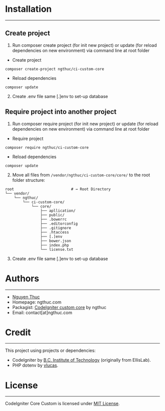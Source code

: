 # Installation
--------------------------
## Create project
1. Run composer create project (for init new project) or update (for reload dependencies on new environment) via command line at root folder
* Create project
```shell
composer create-project ngthuc/ci-custom-core
```
* Reload dependencies
```shell
composer update
```
2. Create .env file same [.]env to set-up database
## Require project into another project
1. Run composer require project (for init new project) or update (for reload dependencies on new environment) via command line at root folder
* Require project
```shell
composer require ngthuc/ci-custom-core
```
* Reload dependencies
```shell
composer update
```
2. Move all files from `/vendor/ngthuc/ci-custom-core/core/` to the root folder structure:
```shell
root                          # → Root Directory
└── vendor/
    └── ngthuc/
        └── ci-custom-core/
            └── core/
                ├── apllication/
                ├── public/
                ├── .bowerrc
                ├── .editorconfig
                ├── .gitignore
                ├── .htaccess
                ├── [.]env
                ├── bower.json
                ├── index.php
                └── license.txt
```
3. Create .env file same [.]env to set-up database

# Authors
--------------------------
* [Nguyen Thuc](https://ngthuc.github.io/)
* Homepage: ngthuc.com
* Packagist: [CodeIgniter custom core](https://packagist.org/packages/ngthuc/ci-custom-core) by ngthuc
* Email: contact[at]ngthuc.com

# Credit
--------------------------
This project using projects or dependencies:
* CodeIgniter by [B.C. Institute of Technology](https://github.com/bcit-ci/CodeIgniter) (originally from EllisLab).
* PHP dotenv by [vlucas](https://github.com/vlucas/phpdotenv).

# License
--------------------------
CodeIgniter Core Custom is licensed under [MIT License](LICENSE).
